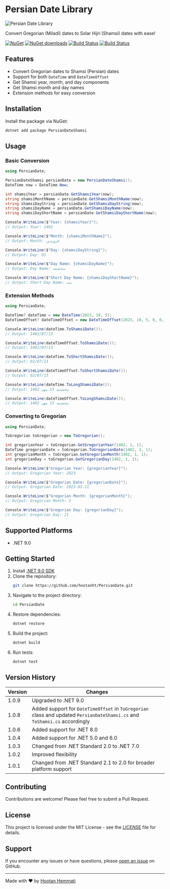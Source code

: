 # Persian Date Library

![Persian Date Library](https://lh3.googleusercontent.com/p_InfUloerXCEMJLLGA4n8HAQT7yR1kTn53cpYwFlFHkqa9TlaXE9K6BVef6i19JJzo=s180-rw)

Convert Gregorian (Miladi) dates to Solar Hijri (Shamsi) dates with ease!

[![NuGet](https://img.shields.io/nuget/v/PersianDateShamsi.svg)](https://www.nuget.org/packages/PersianDateShamsi)
[![NuGet downloads](https://img.shields.io/nuget/dt/PersianDateShamsi.svg)](https://www.nuget.org/packages/PersianDateShamsi)
[![Build Status](https://github.com/hootanht/PersianDate/actions/workflows/CI.yml/badge.svg)](https://github.com/hootanht/PersianDate/actions)
[![Build Status](https://github.com/hootanht/PersianDate/actions/workflows/CD.yml/badge.svg)](https://github.com/hootanht/PersianDate/actions)

## Features

- Convert Gregorian dates to Shamsi (Persian) dates
- Support for both `DateTime` and `DateTimeOffset`
- Get Shamsi year, month, and day components
- Get Shamsi month and day names
- Extension methods for easy conversion

## Installation

Install the package via NuGet:

```sh
dotnet add package PersianDateShamsi
```

## Usage

### Basic Conversion

```csharp
using PersianDate;

PersianDateShamsi persianDate = new PersianDateShamsi();
DateTime now = DateTime.Now;

int shamsiYear = persianDate.GetShamsiYear(now);
string shamsiMonthName = persianDate.GetShamsiMonthName(now);
string shamsiDayString = persianDate.GetShamsiDayString(now);
string shamsiDayName = persianDate.GetShamsiDayName(now);
string shamsiDayShortName = persianDate.GetShamsiDayShortName(now);

Console.WriteLine($"Year: {shamsiYear}");
// Output: Year: 1402

Console.WriteLine($"Month: {shamsiMonthName}");
// Output: Month: فروردین

Console.WriteLine($"Day: {shamsiDayString}");
// Output: Day: 01

Console.WriteLine($"Day Name: {shamsiDayName}");
// Output: Day Name: سه‌شنبه

Console.WriteLine($"Short Day Name: {shamsiDayShortName}");
// Output: Short Day Name: سه‌
```

### Extension Methods

```csharp
using PersianDate;

DateTime? dateTime = new DateTime(2023, 10, 5);
DateTimeOffset? dateTimeOffset = new DateTimeOffset(2023, 10, 5, 0, 0, 0, TimeSpan.Zero);

Console.WriteLine(dateTime.ToShamsiDate());        
// Output: 1402/07/13

Console.WriteLine(dateTimeOffset.ToShamsiDate());  
// Output: 1402/07/13

Console.WriteLine(dateTime.ToShortShamsiDate());        
// Output: 02/07/13

Console.WriteLine(dateTimeOffset.ToShortShamsiDate());  
// Output: 02/07/13

Console.WriteLine(dateTime.ToLongShamsiDate());        
// Output: پنجشنبه 13 مهر 1402

Console.WriteLine(dateTimeOffset.ToLongShamsiDate());  
// Output: پنجشنبه 13 مهر 1402
```

### Converting to Gregorian

```csharp
using PersianDate;

ToGregorian toGregorian = new ToGregorian();

int gregorianYear = toGregorian.GetGregorianYear(1402, 1, 1);
DateTime gregorianDate = toGregorian.ToGregorianDate(1402, 1, 1);
int gregorianMonth = toGregorian.GetGregorianMonth(1402, 1, 1);
int gregorianDay = toGregorian.GetGregorianDay(1402, 1, 1);

Console.WriteLine($"Gregorian Year: {gregorianYear}");
// Output: Gregorian Year: 2023

Console.WriteLine($"Gregorian Date: {gregorianDate}");
// Output: Gregorian Date: 2023-03-21

Console.WriteLine($"Gregorian Month: {gregorianMonth}");
// Output: Gregorian Month: 3

Console.WriteLine($"Gregorian Day: {gregorianDay}");
// Output: Gregorian Day: 21
```

## Supported Platforms

- .NET 9.0

## Getting Started

1. Install [.NET 9.0 SDK](https://dotnet.microsoft.com/download/dotnet/9.0)
2. Clone the repository:
   ```sh
   git clone https://github.com/hootanht/PersianDate.git
   ```
3. Navigate to the project directory:
   ```sh
   cd PersianDate
   ```
4. Restore dependencies:
   ```sh
   dotnet restore
   ```
5. Build the project:
   ```sh
   dotnet build
   ```
6. Run tests:
   ```sh
   dotnet test
   ```

## Version History

| Version | Changes                                      |
|---------|----------------------------------------------|
| 1.0.9   | Upgraded to .NET 9.0                         |
| 1.0.8   | Added support for `DateTimeOffset` in `ToGregorian` class and updated `PersianDateShamsi.cs` and `ToShamsi.cs` accordingly |
| 1.0.6   | Added support for .NET 8.0                   |
| 1.0.4   | Added support for .NET 5.0 and 6.0           |
| 1.0.3   | Changed from .NET Standard 2.0 to .NET 7.0   |
| 1.0.2   | Improved flexibility                         |
| 1.0.1   | Changed from .NET Standard 2.1 to 2.0 for broader platform support |

## Contributing

Contributions are welcome! Please feel free to submit a Pull Request.

## License

This project is licensed under the MIT License - see the [LICENSE](LICENSE) file for details.

## Support

If you encounter any issues or have questions, please [open an issue](https://github.com/hootanht/PersianDate/issues) on GitHub.

---

Made with ❤️ by [Hootan Hemmati](https://github.com/hootanht)